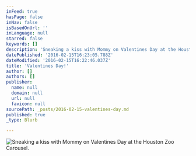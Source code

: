```yaml
---
inFeed: true
hasPage: false
inNav: false
isBasedOnUrl: ''
inLanguage: null
starred: false
keywords: []
description: 'Sneaking a kiss with Mommy on Valentines Day at the Houston Zoo Carousel. '
datePublished: '2016-02-15T16:23:05.788Z'
dateModified: '2016-02-15T16:22:46.037Z'
title: 'Valentines Day!'
author: []
authors: []
publisher:
  name: null
  domain: null
  url: null
  favicon: null
sourcePath: _posts/2016-02-15-valentines-day.md
published: true
_type: Blurb

---
```

![Sneaking a kiss with Mommy on Valentines Day at the Houston Zoo Carousel. ](https://the-grid-user-content.s3-us-west-2.amazonaws.com/3e733fb8-3c64-4074-99de-57982a8f57fe.jpg)